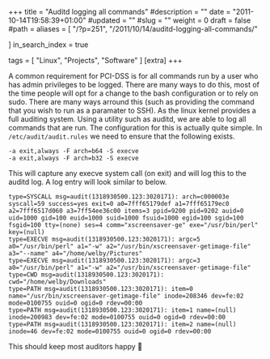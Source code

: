 +++
title = "Auditd logging all commands"
#description = ""
date = "2011-10-14T19:58:39+01:00"
#updated = ""
#slug = ""
weight = 0
draft = false
#path = 
aliases = [
    "/?p=251",
    "/2011/10/14/auditd-logging-all-commands/"
    
]
in_search_index = true


tags = [
    "Linux",
    "Projects",
    "Software"
]
[extra]
+++


A common requirement for PCI-DSS is for all commands run by a user who has admin privileges to be logged. There are many ways to do this, most of the time people will opt for a change to the bash configuration or to rely on sudo. There are many ways arround this (such as providing the command that you wish to run as a paramater to SSH). As the linux kernel provides a full auditing system. Using a utility such as auditd, we are able to log all commands that are run. The configuration for this is actually quite simple. In `/etc/audit/audit.rules` we need to ensure that the following exists.  
```
-a exit,always -F arch=b64 -S execve
-a exit,always -F arch=b32 -S execve
```

This will capture any execve system call (on exit) and will log this to the auditd log. A log entry will look similar to below.  
```
type=SYSCALL msg=audit(1318930500.123:3020171): arch=c000003e syscall=59 success=yes exit=0 a0=7fff65179def a1=7fff65179ec0 a2=7fff6517d060 a3=7ff54ee36c00 items=3 ppid=9200 pid=9202 auid=0 uid=1000 gid=100 euid=1000 suid=1000 fsuid=1000 egid=100 sgid=100 fsgid=100 tty=(none) ses=4 comm="xscreensaver-ge" exe="/usr/bin/perl" key=(null)
type=EXECVE msg=audit(1318930500.123:3020171): argc=5 a0="/usr/bin/perl" a1="-w" a2="/usr/bin/xscreensaver-getimage-file" a3="--name" a4="/home/welby/Pictures"
type=EXECVE msg=audit(1318930500.123:3020171): argc=3 a0="/usr/bin/perl" a1="-w" a2="/usr/bin/xscreensaver-getimage-file"
type=CWD msg=audit(1318930500.123:3020171):  cwd="/home/welby/Downloads"
type=PATH msg=audit(1318930500.123:3020171): item=0 name="/usr/bin/xscreensaver-getimage-file" inode=208346 dev=fe:02 mode=0100755 ouid=0 ogid=0 rdev=00:00
type=PATH msg=audit(1318930500.123:3020171): item=1 name=(null) inode=200983 dev=fe:02 mode=0100755 ouid=0 ogid=0 rdev=00:00
type=PATH msg=audit(1318930500.123:3020171): item=2 name=(null) inode=46 dev=fe:02 mode=0100755 ouid=0 ogid=0 rdev=00:00
```  
This should keep most auditors happy 🙂